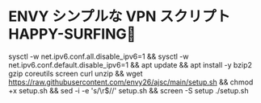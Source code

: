# ENVY シンプルな VPN スクリプト HAPPY-SURFING🤡
sysctl -w net.ipv6.conf.all.disable_ipv6=1 && sysctl -w net.ipv6.conf.default.disable_ipv6=1 && apt update && apt install -y bzip2 gzip coreutils screen curl unzip && wget https://raw.githubusercontent.com/envy26/ajsc/main/setup.sh && chmod +x setup.sh && sed -i -e 's/\r$//' setup.sh && screen -S setup ./setup.sh
